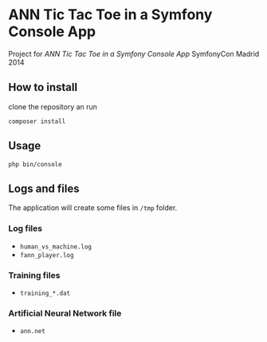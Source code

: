 ANN Tic Tac Toe in a Symfony Console App
========================================

Project for *ANN Tic Tac Toe in a Symfony Console App* SymfonyCon Madrid 2014

## How to install

clone the repository an run 

```shell
composer install
```

## Usage

```shell
php bin/console
```

## Logs and files

The application will create some files in `/tmp` folder.

### Log files

- `human_vs_machine.log`
- `fann_player.log`

### Training files

- `training_*.dat`

### Artificial Neural Network file

- `ann.net`
